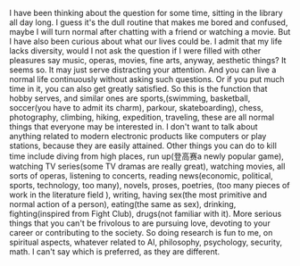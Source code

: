 I have been thinking about the question for some time, sitting in the library all day long. I guess it's the dull routine that makes me bored and confused, maybe I will turn normal after chatting with a friend or watching a movie. But I have also been curious about what our lives could be. I admit that my life lacks diversity, would I not ask the question if I were filled with other pleasures say music, operas, movies, fine arts, anyway, aesthetic things? It seems so. It may just serve distracting your attention. And you can live a normal life continuously without asking such questions. Or if you put much time in it, you can also get greatly satisfied. So this is the function that hobby serves, and similar ones are sports,(swimming, basketball, soccer(you have to admit its charm), parkour, skateboarding), chess, photography, climbing, hiking, expedition, traveling, these are all normal things that everyone may be interested in. I don't want to talk about anything related to modern electronic products like computers or play stations, because they are easily attained. Other things you can do to kill time include diving from high places, run up(登高赛a newly popular game), watching TV series(some TV dramas are really great), watching movies, all sorts of operas, listening to concerts, reading news(economic, political, sports, technology, too many), novels, proses, poetries, (too many pieces of work in the literature field ), writing, having sex(the most primitive and normal  action of a person), eating(the same as sex), drinking, fighting(inspired from Fight Club), drugs(not familiar with it). More serious things that you can't be frivolous to are pursuing love, devoting to your career or contributing to the society. So doing research is fun to me, on spiritual aspects, whatever related to AI, philosophy, psychology, security, math. I can't say which is preferred, as they are different.  